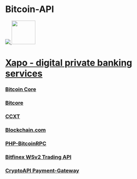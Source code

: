# Bitcoin-API

<a href="#">
    <img
        src="https://bitcoin-api.s3.amazonaws.com/images/visual_art/altso-splush-bee-and-lamby-build-your-own-world-banner-278png"
    />
</a>

<a href="https://xapo.com">
    <img
        src="https://bitcoin-api.s3.amazonaws.com/images/documentation/xapo-1.png"
        height="75"
    />
</a>

# [Xapo - digital private banking services](https://xapo.com)

### [Bitcoin Core](https://bitcoin.org/en/bitcoin-core/)

### [Bitcore](https://github.com/bitpay/bitcore)

### [CCXT](https://github.com/ccxt/ccxt)

### [Blockchain.com](https://github.com/blockchain)

### [PHP-BitcoinRPC](https://github.com/denpamusic/php-bitcoinrpc)

### [Bitfinex WSv2 Trading API](https://github.com/bitfinexcom/bitfinex-api-node)

### [CryptoAPI Payment-Gateway](https://github.com/cryptoapi/Payment-Gateway)

